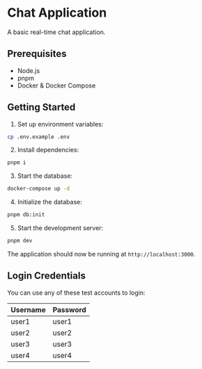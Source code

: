 # Chat Application

A basic real-time chat application.

## Prerequisites

- Node.js
- pnpm
- Docker & Docker Compose

## Getting Started

1. Set up environment variables:

```bash
cp .env.example .env
```

2. Install dependencies:

```bash
pnpm i
```

3. Start the database:

```bash
docker-compose up -d
```

4. Initialize the database:

```bash
pnpm db:init
```

5. Start the development server:

```bash
pnpm dev
```

The application should now be running at `http://localhost:3000`.

## Login Credentials

You can use any of these test accounts to login:

| Username | Password |
| -------- | -------- |
| user1    | user1    |
| user2    | user2    |
| user3    | user3    |
| user4    | user4    |
